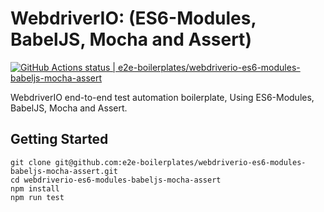 # WebdriverIO: (ES6-Modules, BabelJS, Mocha and Assert)

[![GitHub Actions status | e2e-boilerplates/webdriverio-es6-modules-babeljs-mocha-assert](https://github.com/e2e-boilerplates/webdriverio-es6-modules-babeljs-mocha-assert/workflows/webdriverio-es6-modules-babeljs-mocha-assert/badge.svg)](https://github.com/e2e-boilerplates/webdriverio-es6-modules-babeljs-mocha-assert/actions?workflow=webdriverio-es6-modules-babeljs-mocha-assert)

WebdriverIO end-to-end test automation boilerplate, Using ES6-Modules, BabelJS, Mocha and Assert.

## Getting Started

    git clone git@github.com:e2e-boilerplates/webdriverio-es6-modules-babeljs-mocha-assert.git
    cd webdriverio-es6-modules-babeljs-mocha-assert
    npm install
    npm run test
